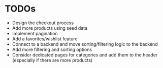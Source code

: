 # TODOs

- Design the checkout process
- Add more products using seed data
- Implement pagination
- Add a favorites/wishlist feature
- Connect to a backend and move sorting/filtering logic to the backend
- Add more filtering and sorting options
- Consider dedicated pages for categories and add them to the header (especially if there are more products)
